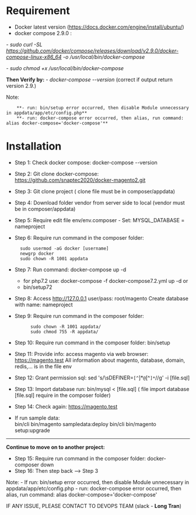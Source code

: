 # Requirement

- Docker latest version (https://docs.docker.com/engine/install/ubuntu/)
- docker compose 2.9.0 :

*- sudo curl -SL https://github.com/docker/compose/releases/download/v2.9.0/docker-compose-linux-x86_64 -o /usr/local/bin/docker-compose*

*- sudo chmod +x /usr/local/bin/docker-compose*

**Then Verify by:**
*- docker-compose --version* (correct if output return version 2.9.)

Note: 
		
		**- run: bin/setup error occurred, then disable Module unnecessary in appdata/app/etc/config.php**
		**- run: docker-compose error occurred, then alias, run command: alias docker-compose='docker-compose'**

# Installation
- Step 1: Check docker compose: docker-compose --version
- Step 2: Git clone docker-compose: https://github.com/snaptec2020/docker-magento2.git
- Step 3: Git clone project ( clone file must be in composer/appdata)
- Step 4: Download folder vendor from server side to local (vendor must be in composer/appdata)
- Step 5: Require edit file env/env.composer
			- Set: MYSQL_DATABASE = nameproject
- Step 6: Require run command in the composer folder:

		sudo usermod -aG docker [username]
		newgrp docker
		sudo chown -R 1001 appdata
	
- Step 7: Run command: docker-compose up -d
	- for php7.2 use: docker-compose -f docker-compose7.2.yml up -d
	or 
	- bin/setup72
- Step 8: Access http://127.0.0.1
			user/pass: root/magento
			Create database with name: nameproject
- Step 9: Require run command in the composer folder:

			sudo chown -R 1001 appdata/
			sudo chmod 755 -R appdata/
			
- Step 10: Require run command in the composer folder: bin/setup
- Step 11: Provide info: access magento via web browser: https://magento.test
		All information about magento, database, domain, redis,... is in the file env
- Step 12: Grant permission sql: sed 's/\sDEFINER=`[^`]*`@`[^`]*`//g' -i [file.sql]
- Step 13: Import database run: bin/mysql < [file.sql] ( file import database [file.sql] require in the composer folder)
- Step 14: Check again: https://magento.test
- If run sample data: 	
			bin/cli bin/magento sampledata:deploy
			bin/cli bin/magento setup:upgrade
------------------------
**Continue to move on to another project:**
- Step 15: Require run command in the composer folder: docker-composer down
- Step 16: Then step back --> Step 3


Note: 
		- If run: bin/setup error occurred, then disable Module unnecessary in appdata/app/etc/config.php
		- run: docker-compose error occurred, then alias, run command: alias docker-compose='docker-compose'
		 
IF ANY ISSUE, PLEASE CONTACT TO DEVOPS TEAM (slack - **Long Tran**)
